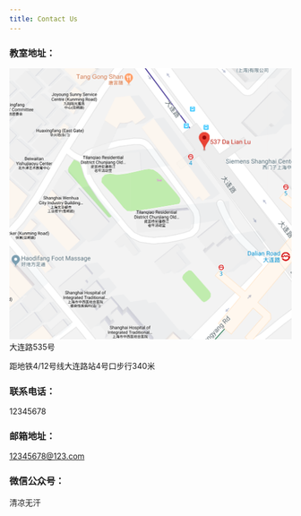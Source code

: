 ```yaml
---
title: Contact Us
---
```


### 教室地址：
![school_map](/../assets/img/school_map.png)
大连路535号

距地铁4/12号线大连路站4号口步行340米

### 联系电话：

12345678

### 邮箱地址：
12345678@123.com

### 微信公众号：
清凉无汗

